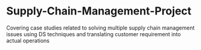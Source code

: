 # Supply-Chain-Management-Project
Covering case studies related to solving multiple supply chain management issues using DS techniques and translating customer requirement into actual operations
